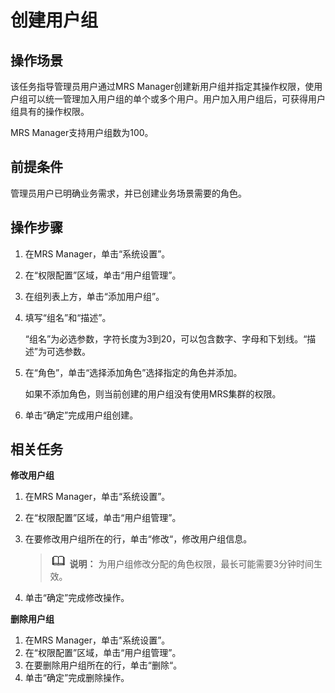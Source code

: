 # 创建用户组<a name="mrs_01_0421"></a>

## 操作场景<a name="zh-cn_topic_0139052680_zh-cn_topic_0050661068_zh-cn_topic_0043021165_section2810297715736"></a>

该任务指导管理员用户通过MRS Manager创建新用户组并指定其操作权限，使用户组可以统一管理加入用户组的单个或多个用户。用户加入用户组后，可获得用户组具有的操作权限。

MRS Manager支持用户组数为100。

## 前提条件<a name="zh-cn_topic_0139052680_zh-cn_topic_0050661068_zh-cn_topic_0043021165_section4995336715815"></a>

管理员用户已明确业务需求，并已创建业务场景需要的角色。

## 操作步骤<a name="zh-cn_topic_0139052680_zh-cn_topic_0050661068_zh-cn_topic_0043021165_section4987021715846"></a>

1.  在MRS Manager，单击“系统设置”。
2.  在“权限配置”区域，单击“用户组管理”。
3.  在组列表上方，单击“添加用户组”。
4.  填写“组名”和“描述”。

    “组名”为必选参数，字符长度为3到20，可以包含数字、字母和下划线。“描述”为可选参数。

5.  在“角色”，单击“选择添加角色”选择指定的角色并添加。

    如果不添加角色，则当前创建的用户组没有使用MRS集群的权限。

6.  单击“确定”完成用户组创建。

## 相关任务<a name="zh-cn_topic_0139052680_zh-cn_topic_0050661068_zh-cn_topic_0043021165_section2427312716304"></a>

**修改用户组**

1.  在MRS Manager，单击“系统设置”。
2.  在“权限配置”区域，单击“用户组管理”。
3.  在要修改用户组所在的行，单击“修改“，修改用户组信息。

    >![](public_sys-resources/icon-note.gif) **说明：** 
    >为用户组修改分配的角色权限，最长可能需要3分钟时间生效。

4.  单击“确定”完成修改操作。

**删除用户组**

1.  在MRS Manager，单击“系统设置”。
2.  在“权限配置”区域，单击“用户组管理”。
3.  在要删除用户组所在的行，单击“删除“。
4.  单击“确定”完成删除操作。

